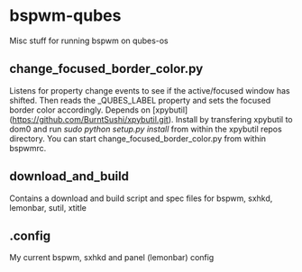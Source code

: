 # bspwm-qubes
Misc stuff for running bspwm on qubes-os

## change_focused_border_color.py
Listens for property change events to see if the active/focused window has shifted. 
Then reads the _QUBES_LABEL property and sets the focused border color accordingly.
Depends on [xpybutil] (https://github.com/BurntSushi/xpybutil.git). 
Install by transfering xpybutil to dom0 and run *sudo python setup.py install* from within the xpybutil repos directory. 
You can start change_focused_border_color.py from within bspwmrc.

## download_and_build
Contains a download and build script and spec files for bspwm, sxhkd, lemonbar, sutil, xtitle 

## .config
My current bspwm, sxhkd and panel (lemonbar) config
